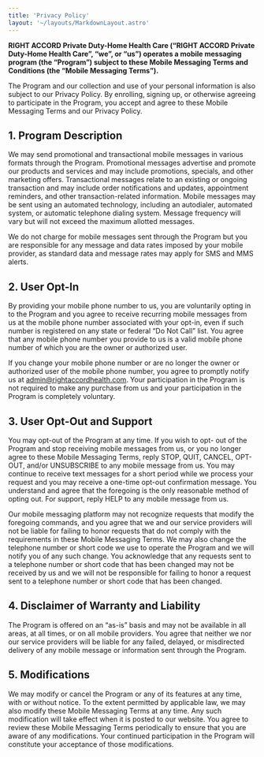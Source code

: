 ```yaml
---
title: 'Privacy Policy'
layout: '~/layouts/MarkdownLayout.astro'
---
```


**RIGHT ACCORD Private Duty-Home Health Care (“RIGHT ACCORD Private Duty-Home Health Care”, “we”, or “us”) operates a mobile messaging program (the “Program”) subject to these Mobile Messaging Terms and Conditions (the “Mobile Messaging Terms”).**

The Program and our collection and use of your personal information is also subject to our Privacy Policy. By enrolling, signing up, or otherwise agreeing to participate in the Program, you accept and agree to these Mobile Messaging Terms and our Privacy Policy.

## 1. Program Description

We may send promotional and transactional mobile messages in various formats through the Program. Promotional messages advertise and promote our products and services and may include promotions, specials, and other marketing offers. Transactional messages relate to an existing or ongoing transaction and may include order notifications and updates, appointment reminders, and other transaction-related information. Mobile messages may be sent using an automated technology, including an autodialer, automated system, or automatic telephone dialing system. Message frequency will vary but will not exceed the maximum allotted messages.

We do not charge for mobile messages sent through the Program but you are responsible for any message and data rates imposed by your mobile provider, as standard data and message rates may apply for SMS and MMS alerts.

## 2. User Opt-In

By providing your mobile phone number to us, you are voluntarily opting in to the Program and you agree to receive recurring mobile messages from us at the mobile phone number associated with your opt-in, even if such number is registered on any state or federal “Do Not Call” list. You agree that any mobile phone number you provide to us is a valid mobile phone number of which you are the owner or authorized user.

If you change your mobile phone number or are no longer the owner or authorized user of the mobile phone number, you agree to promptly notify us at <admin@rightaccordhealth.com>. Your participation in the Program is not required to make any purchase from us and your participation in the Program is completely voluntary.

## 3. User Opt-Out and Support

You may opt-out of the Program at any time. If you wish to opt- out of the Program and stop receiving mobile messages from us, or you no longer agree to these Mobile Messaging Terms, reply STOP, QUIT, CANCEL, OPT-OUT, and/or UNSUBSCRIBE to any mobile message from us. You may continue to receive text messages for a short period while we process your request and you may receive a one-time opt-out confirmation message. You understand and agree that the foregoing is the only reasonable method of opting out. For support, reply HELP to any mobile message from us.

Our mobile messaging platform may not recognize requests that modify the foregoing commands, and you agree that we and our service providers will not be liable for failing to honor requests that do not comply with the requirements in these Mobile Messaging Terms. We may also change the telephone number or short code we use to operate the Program and we will notify you of any such change. You acknowledge that any requests sent to a telephone number or short code that has been changed may not be received by us and we will not be responsible for failing to honor a request sent to a telephone number or short code that has been changed.

## 4. Disclaimer of Warranty and Liability

The Program is offered on an “as-is” basis and may not be available in all areas, at all times, or on all mobile providers. You agree that neither we nor our service providers will be liable for any failed, delayed, or misdirected delivery of any mobile message or information sent through the Program.

## 5. Modifications

We may modify or cancel the Program or any of its features at any time, with or without notice. To the extent permitted by applicable law, we may also modify these Mobile Messaging Terms at any time. Any such modification will take effect when it is posted to our website. You agree to review these Mobile Messaging Terms periodically to ensure that you are aware of any modifications. Your continued participation in the Program will constitute your acceptance of those modifications.
